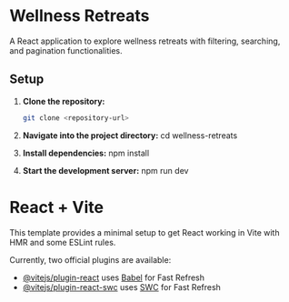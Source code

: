 # Wellness Retreats

A React application to explore wellness retreats with filtering, searching, and pagination functionalities.

## Setup

1. **Clone the repository:**
   ```bash
   git clone <repository-url>

2. **Navigate into the project directory:**
   cd wellness-retreats
   
3. **Install dependencies:**
   npm install

4. **Start the development server:**
   npm run dev

# React + Vite

This template provides a minimal setup to get React working in Vite with HMR and some ESLint rules.

Currently, two official plugins are available:

- [@vitejs/plugin-react](https://github.com/vitejs/vite-plugin-react/blob/main/packages/plugin-react/README.md) uses [Babel](https://babeljs.io/) for Fast Refresh
- [@vitejs/plugin-react-swc](https://github.com/vitejs/vite-plugin-react-swc) uses [SWC](https://swc.rs/) for Fast Refresh
